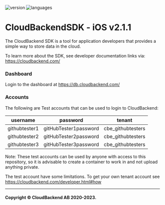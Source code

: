 ![version](https://badgen.net/badge/version/2.1.1/green)
![languages](https://badgen.net/badge/language/iOS/purple?list=|)
# CloudBackendSDK - iOS v2.1.1
The CloudBackend SDK is a tool for application developers that provides a simple way to store data in the cloud.

To learn more about the SDK, see developer documentation links via:
https://cloudbackend.com/

### Dashboard
Login to the dashboard at
https://db.cloudbackend.com/

### Accounts
The following are Test accounts that can be used to login to CloudBackend:

| username | password | tenant |
| -------- | -------- | ------ |
| githubtester1 | gitHubTester1password | cbe_githubtesters | 
| githubtester2 | gitHubTester2password | cbe_githubtesters | 
| githubtester3 | gitHubTester3password | cbe_githubtesters | 

Note: These test accounts can be used by anyone with access to this repository,
so it is advisable to create a container to work in and not upload anything private.

The test account have some limitations. To get your own tenant account see
https://cloudbackend.com/developer.html#how

------------------------------------------------------------------------
#### Copyright © CloudBackend AB 2020-2023.
